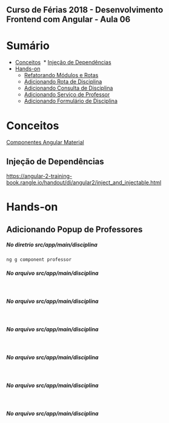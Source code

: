 
## **Curso de Férias 2018 - Desenvolvimento Frontend com Angular - Aula 06**

Sumário
=======

* [Conceitos](#conceitos)
  * [Injeção de Dependências](#injeção-de-dependencias)
* [Hands-on](#hands-on)
  * [Refatorando Módulos e Rotas](#refatorando-módulos-e-rotas)
  * [Adicionando Rota de Disciplina](#adicionando-rota-de-disciplina)
  * [Adicionando Consulta de Disciplina](#adicionando-consulta-de-disciplina)
  * [Adicionando Serviço de Professor](#adicionando-serviço-de-professor)
  * [Adicionando Formulário de Disciplina](#adicionando-formulário-de-disciplina)
  
Conceitos
=========

[Componentes Angular Material](https://material.angular.io/components)

Injeção de Dependências
--------

https://angular-2-training-book.rangle.io/handout/di/angular2/inject_and_injectable.html

Hands-on
========

Adicionando Popup de Professores
--------------------------------

##### No diretrio src/app/main/disciplina
``` typescript
ng g component professor
```

##### No arquivo src/app/main/disciplina
``` typescript

```

``` typescript

```

##### No arquivo src/app/main/disciplina
``` typescript

```

``` typescript

```

##### No arquivo src/app/main/disciplina
``` typescript

```

``` typescript

```

##### No arquivo src/app/main/disciplina
``` typescript

```

``` typescript

```

##### No arquivo src/app/main/disciplina
``` typescript

```

``` typescript

```

##### No arquivo src/app/main/disciplina
``` typescript

```

``` typescript

```


